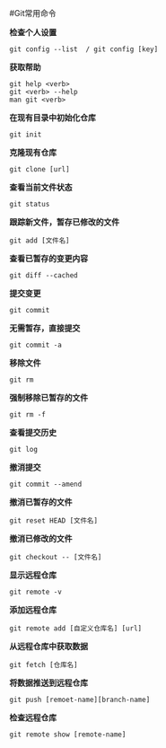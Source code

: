 #Git常用命令

**检查个人设置**

`git config --list  / git config [key]`

**获取帮助**

```
git help <verb>
git <verb> --help
man git <verb>
```

**在现有目录中初始化仓库**

`git init`

**克隆现有仓库**

`git clone [url]`

**查看当前文件状态**

`git status`

**跟踪新文件，暂存已修改的文件**

`git add [文件名]`
 
**查看已暂存的变更内容**

`git diff --cached`

**提交变更**

`git commit`

**无需暂存，直接提交**

`git commit -a`

**移除文件**

`git rm`

**强制移除已暂存的文件**

`git rm -f`

**查看提交历史**

`git log`

**撤消提交**

`git commit --amend`

**撤消已暂存的文件**

`git reset HEAD [文件名]`

**撤消已修改的文件**

`git checkout -- [文件名]`

**显示远程仓库**

`git remote -v`

**添加远程仓库**

`git remote add [自定义仓库名] [url]`

**从远程仓库中获取数据**

`git fetch [仓库名]`

**将数据推送到远程仓库**

`git push [remoet-name][branch-name]`

**检查远程仓库**

`git remote show [remote-name]`
